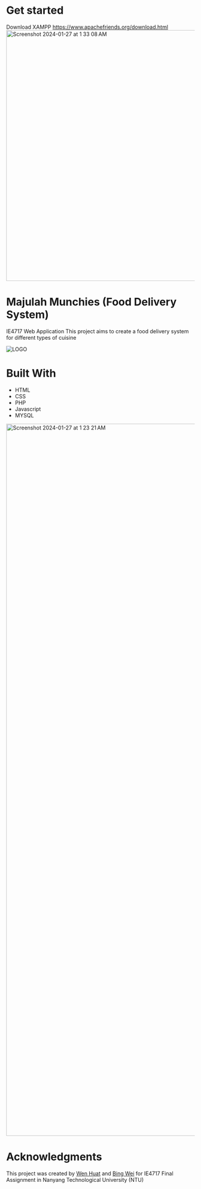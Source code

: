 # Get started 
Download XAMPP 
https://www.apachefriends.org/download.html
<img width="671" alt="Screenshot 2024-01-27 at 1 33 08 AM" src="https://github.com/Huaty/MajulahMunchies/assets/50129813/fe0b86ae-cdbe-407d-83a5-14c15a0a0bf1">


# Majulah Munchies (Food Delivery System)
IE4717 Web Application
This project aims to create a food delivery system for different types of cuisine

![LOGO](https://github.com/Huaty/MajulahMunchies/blob/main/asset/image/Logo.png)


# Built With 
* HTML
* CSS
* PHP
* Javascript
* MYSQL

<img width="1905" alt="Screenshot 2024-01-27 at 1 23 21 AM" src="https://github.com/Huaty/MajulahMunchies/assets/50129813/407f3b38-4c57-4561-a034-2305692e3a6d">


# Acknowledgments
This project was created by [Wen Huat](https://www.linkedin.com/in/chua-wen-huat-757583154/) and [Bing Wei](https://www.linkedin.com/in/bingweisg/) for IE4717 Final Assignment in Nanyang Technological University (NTU)
